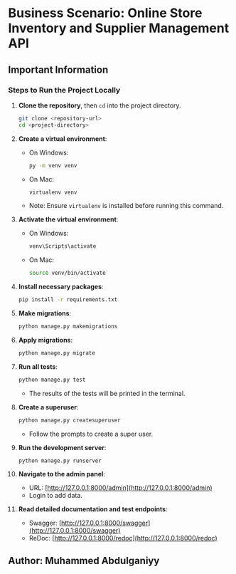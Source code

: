 # Business Scenario: Online Store Inventory and Supplier Management API

## Important Information

### Steps to Run the Project Locally

1. **Clone the repository**, then `cd` into the project directory.
    ```bash
    git clone <repository-url>
    cd <project-directory>
    ```

2. **Create a virtual environment**:
   - On Windows:
     ```bash
     py -m venv venv
     ```
   - On Mac:
     ```bash
     virtualenv venv
     ```
   - Note: Ensure `virtualenv` is installed before running this command.

3. **Activate the virtual environment**:
   - On Windows:
     ```bash
     venv\Scripts\activate
     ```
   - On Mac:
     ```bash
     source venv/bin/activate
     ```

4. **Install necessary packages**:
    ```bash
    pip install -r requirements.txt
    ```

5. **Make migrations**:
    ```bash
    python manage.py makemigrations
    ```

6. **Apply migrations**:
    ```bash
    python manage.py migrate
    ```

7. **Run all tests**:
    ```bash
    python manage.py test
    ```
    - The results of the tests will be printed in the terminal.

8. **Create a superuser**:
    ```bash
    python manage.py createsuperuser
    ```
    - Follow the prompts to create a super user.

9. **Run the development server**:
    ```bash
    python manage.py runserver
    ```

10. **Navigate to the admin panel**:
    - URL: [http://127.0.0.1:8000/admin](http://127.0.0.1:8000/admin)
    - Login to add data.

11. **Read detailed documentation and test endpoints**:
    - Swagger: [http://127.0.0.1:8000/swagger](http://127.0.0.1:8000/swagger)
    - ReDoc: [http://127.0.0.1:8000/redoc](http://127.0.0.1:8000/redoc)

## Author: Muhammed Abdulganiyy